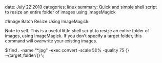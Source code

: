 date: July 22 2010
categories: linux
summary: Quick and simple shell script to resize an entire folder of images using ImageMagick

#Image Batch Resize Using ImageMagick

Note to self. This is a useful little shell script to resize an entire folder of images, using ImageMagick. If you 
don't specify a target folder, this command will overwrite your existing images.

<highlight lang="ruby">
$ find . -name "*.jpg" -exec convert -scale 50% -quality 75 {} ~/target_folder/{} \;
</highlight>
